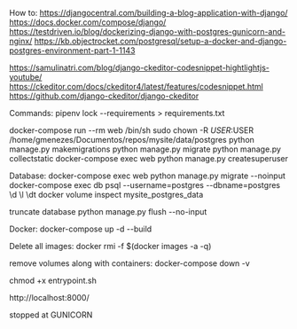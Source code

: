 How to:
https://djangocentral.com/building-a-blog-application-with-django/
https://docs.docker.com/compose/django/
https://testdriven.io/blog/dockerizing-django-with-postgres-gunicorn-and-nginx/
https://kb.objectrocket.com/postgresql/setup-a-docker-and-django-postgres-environment-part-1-1143

https://samulinatri.com/blog/django-ckeditor-codesnippet-hightlightjs-youtube/
https://ckeditor.com/docs/ckeditor4/latest/features/codesnippet.html
https://github.com/django-ckeditor/django-ckeditor

Commands:
pipenv lock --requirements > requirements.txt

docker-compose run --rm web /bin/sh
sudo chown -R $USER:$USER /home/gmenezes/Documentos/repos/mysite/data/postgres
python manage.py makemigrations
python manage.py migrate
python manage.py collectstatic
docker-compose exec web python manage.py createsuperuser

Database:
docker-compose exec web python manage.py migrate --noinput
docker-compose exec db psql --username=postgres --dbname=postgres
\d
\l
\dt
docker volume inspect mysite_postgres_data

truncate database
python manage.py flush --no-input


Docker:
docker-compose up -d --build

Delete all images:
docker rmi -f $(docker images -a -q)

remove volumes along with containers:
docker-compose down -v

chmod +x entrypoint.sh

http://localhost:8000/


stopped at GUNICORN